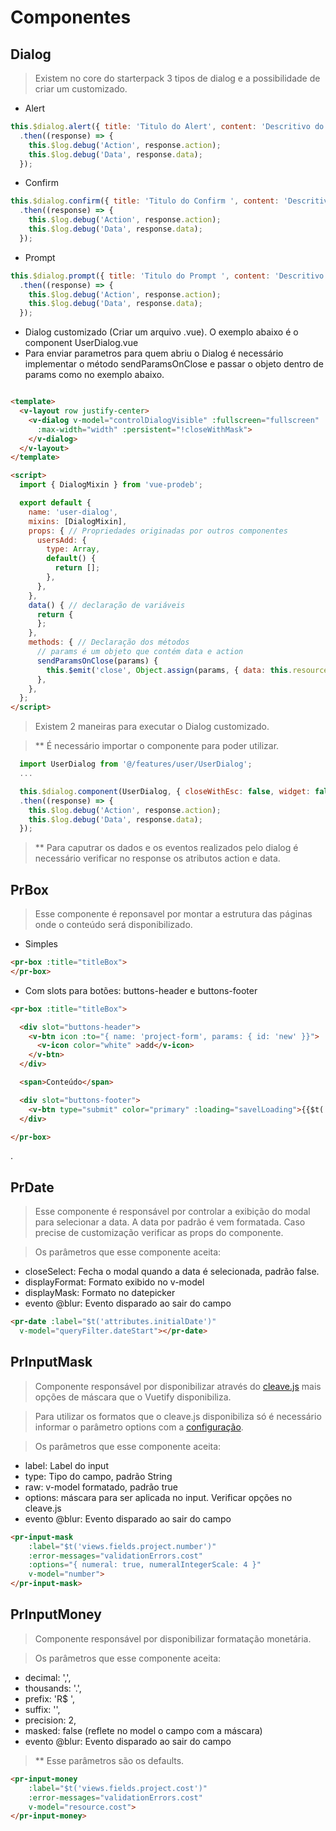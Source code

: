 
# Componentes

## Dialog

> Existem no core do starterpack 3 tipos de dialog e a possibilidade de criar um customizado.

 - Alert

```javascript
this.$dialog.alert({ title: 'Titulo do Alert', content: 'Descritivo do alert' })
  .then((response) => {
    this.$log.debug('Action', response.action);
    this.$log.debug('Data', response.data);
  });
```

 - Confirm

```javascript
this.$dialog.confirm({ title: 'Titulo do Confirm ', content: 'Descritivo do confirm' })
  .then((response) => {
    this.$log.debug('Action', response.action);
    this.$log.debug('Data', response.data);
  });
```

 - Prompt

```javascript
this.$dialog.prompt({ title: 'Titulo do Prompt ', content: 'Descritivo do prompt' })
  .then((response) => {
    this.$log.debug('Action', response.action);
    this.$log.debug('Data', response.data);
  });

```

- Dialog customizado (Criar um arquivo .vue). O exemplo abaixo é o component UserDialog.vue
- Para enviar parametros para quem abriu o Dialog é necessário implementar o método sendParamsOnClose e passar o objeto dentro de params como no exemplo abaixo.

```html

<template>
  <v-layout row justify-center>
    <v-dialog v-model="controlDialogVisible" :fullscreen="fullscreen"
      :max-width="width" :persistent="!closeWithMask">
    </v-dialog>
  </v-layout>
</template>

<script>
  import { DialogMixin } from 'vue-prodeb';

  export default {
    name: 'user-dialog',
    mixins: [DialogMixin],
    props: { // Propriedades originadas por outros componentes
      usersAdd: {
        type: Array,
        default() {
          return [];
        },
      },
    },
    data() { // declaração de variáveis
      return {
      };
    },
    methods: { // Declaração dos métodos
      // params é um objeto que contém data e action
      sendParamsOnClose(params) {
        this.$emit('close', Object.assign(params, { data: this.resource }) );
      },
    },
  };
</script>

```

> Existem 2 maneiras para executar o Dialog customizado.

> ** É necessário importar o componente para poder utilizar.

``` javascript
  import UserDialog from '@/features/user/UserDialog';
  ...

  this.$dialog.component(UserDialog, { closeWithEsc: false, widget: false })
  .then((response) => {
    this.$log.debug('Action', response.action);
    this.$log.debug('Data', response.data);
  });
```

> ** Para caputrar os dados e os eventos realizados pelo dialog é necessário verificar no response
os atributos action e data.

## PrBox

> Esse componente é reponsavel por montar a estrutura das páginas onde o conteúdo será disponibilizado.

- Simples

```html
<pr-box :title="titleBox">
</pr-box>
```

- Com slots para botões: buttons-header e buttons-footer

```html
<pr-box :title="titleBox">

  <div slot="buttons-header">
    <v-btn icon :to="{ name: 'project-form', params: { id: 'new' }}">
      <v-icon color="white" >add</v-icon>
    </v-btn>
  </div>

  <span>Conteúdo</span>

  <div slot="buttons-footer">
    <v-btn type="submit" color="primary" :loading="savelLoading">{{$t('views.actions.save')}}</v-btn>
  </div>

</pr-box>
```

.

## PrDate

> Esse componente é responsável por controlar a exibição do modal para selecionar a data.
> A data por padrão é vem formatada. Caso precise de customização verificar as props do componente.

> Os parâmetros que esse componente aceita:

- closeSelect: Fecha o modal quando a data é selecionada, padrão false.
- displayFormat: Formato exibido no v-model
- displayMask: Formato no datepicker
- evento @blur: Evento disparado ao sair do campo

```html
<pr-date :label="$t('attributes.initialDate')"
  v-model="queryFilter.dateStart"></pr-date>
```


## PrInputMask
> Componente responsável por disponibilizar através do [cleave.js](https://nosir.github.io/cleave.js/)
mais opções de máscara que o Vuetify disponibiliza.

> Para utilizar os formatos que o cleave.js disponibiliza só é necessário informar o parâmetro
options com a [configuração](https://github.com/nosir/cleave.js/blob/master/doc/options.md).

> Os parâmetros que esse componente aceita:

- label: Label do input
- type: Tipo do campo, padrão String
- raw: v-model formatado, padrão true
- options: máscara para ser aplicada no input. Verificar opções no cleave.js
- evento @blur: Evento disparado ao sair do campo

```html
<pr-input-mask
    :label="$t('views.fields.project.number')"
    :error-messages="validationErrors.cost"
    :options="{ numeral: true, numeralIntegerScale: 4 }"
    v-model="number">
</pr-input-mask>
```

## PrInputMoney
> Componente responsável por disponibilizar formatação monetária.

> Os parâmetros que esse componente aceita:

  - decimal: ',',
  - thousands: '.',
  - prefix: 'R$ ',
  - suffix: '',
  - precision: 2,
  - masked: false (reflete no model o campo com a máscara)
  - evento @blur: Evento disparado ao sair do campo

>** Esse parâmetros são os defaults.

```html
<pr-input-money
    :label="$t('views.fields.project.cost')"
    :error-messages="validationErrors.cost"
    v-model="resource.cost">
</pr-input-money>
```
